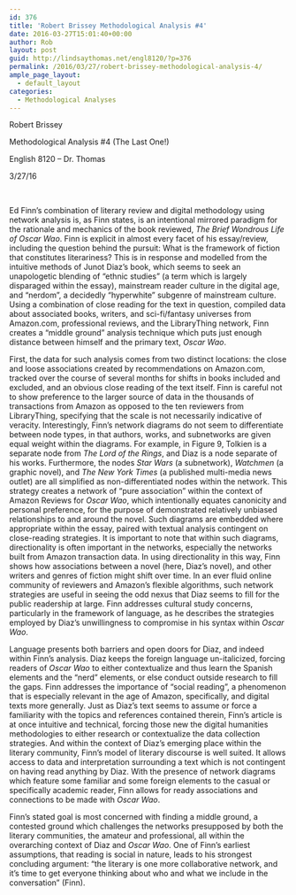 ```yaml
---
id: 376
title: 'Robert Brissey Methodological Analysis #4'
date: 2016-03-27T15:01:40+00:00
author: Rob
layout: post
guid: http://lindsaythomas.net/engl8120/?p=376
permalink: /2016/03/27/robert-brissey-methodological-analysis-4/
ample_page_layout:
  - default_layout
categories:
  - Methodological Analyses
---
```

Robert Brissey

Methodological Analysis #4 (The Last One!)

English 8120 – Dr. Thomas

3/27/16

&nbsp;

Ed Finn’s combination of literary review and digital methodology using network analysis is, as Finn states, is an intentional mirrored paradigm for the rationale and mechanics of the book reviewed, _The Brief Wondrous Life of Oscar Wao_. Finn is explicit in almost every facet of his essay/review, including the question behind the pursuit: What is the framework of fiction that constitutes literariness? This is in response and modelled from the intuitive methods of Junot Diaz’s book, which seems to seek an unapologetic blending of “ethnic studies” (a term which is largely disparaged within the essay), mainstream reader culture in the digital age, and “nerdom”, a decidedly “hyperwhite” subgenre of mainstream culture. Using a combination of close reading for the text in question, compiled data about associated books, writers, and sci-fi/fantasy universes from Amazon.com, professional reviews, and the LibraryThing network, Finn creates a “middle ground” analysis technique which puts just enough distance between himself and the primary text, _Oscar Wao_.

First, the data for such analysis comes from two distinct locations: the close and loose associations created by recommendations on Amazon.com, tracked over the course of several months for shifts in books included and excluded, and an obvious close reading of the text itself. Finn is careful not to show preference to the larger source of data in the thousands of transactions from Amazon as opposed to the ten reviewers from LibraryThing, specifying that the scale is not necessarily indicative of veracity. Interestingly, Finn’s network diagrams do not seem to differentiate between node types, in that authors, works, and subnetworks are given equal weight within the diagrams. For example, in Figure 9, Tolkien is a separate node from _The Lord of the Rings_, and Diaz is a node separate of his works. Furthermore, the nodes _Star Wars_ (a subnetwork), _Watchmen_ (a graphic novel), and _The New York Times_ (a published multi-media news outlet) are all simplified as non-differentiated nodes within the network. This strategy creates a network of “pure association” within the context of Amazon Reviews for _Oscar Wao_, which intentionally equates canonicity and personal preference, for the purpose of demonstrated relatively unbiased relationships to and around the novel. Such diagrams are embedded where appropriate within the essay, paired with textual analysis contingent on close-reading strategies. It is important to note that within such diagrams, directionality is often important in the networks, especially the networks built from Amazon transaction data. In using directionality in this way, Finn shows how associations between a novel (here, Diaz’s novel), and other writers and genres of fiction might shift over time. In an ever fluid online community of reviewers and Amazon’s flexible algorithms, such network strategies are useful in seeing the odd nexus that Diaz seems to fill for the public readership at large. Finn addresses cultural study concerns, particularly in the framework of language, as he describes the strategies employed by Diaz’s unwillingness to compromise in his syntax within _Oscar Wao_.

Language presents both barriers and open doors for Diaz, and indeed within Finn’s analysis. Diaz keeps the foreign language un-italicized, forcing readers of _Oscar Wao_ to either contextualize and thus learn the Spanish elements and the “nerd” elements, or else conduct outside research to fill the gaps. Finn addresses the importance of “social reading”, a phenomenon that is especially relevant in the age of Amazon, specifically, and digital texts more generally. Just as Diaz’s text seems to assume or force a familiarity with the topics and references contained therein, Finn’s article is at once intuitive and technical, forcing those new the digital humanities methodologies to either research or contextualize the data collection strategies. And within the context of Diaz’s emerging place within the literary community, Finn’s model of literary discourse is well suited. It allows access to data and interpretation surrounding a text which is not contingent on having read anything by Diaz. With the presence of network diagrams which feature some familiar and some foreign elements to the casual or specifically academic reader, Finn allows for ready associations and connections to be made with _Oscar Wao_.

Finn’s stated goal is most concerned with finding a middle ground, a contested ground which challenges the networks presupposed by both the literary communities, the amateur and professional, all within the overarching context of Diaz and _Oscar Wao_. One of Finn’s earliest assumptions, that reading is social in nature, leads to his strongest concluding argument: “the literary is one more collaborative network, and it’s time to get everyone thinking about who and what we include in the conversation” (Finn).